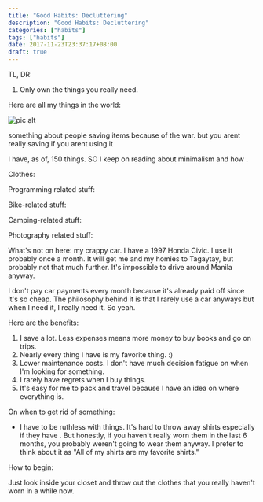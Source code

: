 ```yaml
---
title: "Good Habits: Decluttering"
description: "Good Habits: Decluttering"
categories: ["habits"]
tags: ["habits"]
date: 2017-11-23T23:37:17+08:00
draft: true
---
```


TL, DR:

1. Only own the things you really need.

Here are all my things in the world:

![pic alt](path "opt title")

something about people saving items because of the war. but you arent really saving if you arent using it

I have, as of, 150 things. SO I keep on reading about minimalism and how .

Clothes:

Programming related stuff:

Bike-related stuff:

Camping-related stuff:

Photography related stuff:

What's not on here: my crappy car. I have a 1997 Honda Civic. I use it probably once a month. It will get me and my homies to Tagaytay, but probably not that much further. It's impossible to drive around Manila anyway.

I don't pay car payments every month because it's already paid off since it's so cheap. The philosophy behind it is that I rarely use a car anyways but when I need it, I really need it. So yeah.

Here are the benefits:


1. I save a lot.  Less expenses means more money to buy books and go on trips.
2. Nearly every thing I have is my favorite thing. :)
3. Lower maintenance costs. I don't have much decision fatigue on when I'm looking for something.
4. I rarely have regrets when I buy things.
5. It's easy for me to pack and travel because I have an idea on where everything is.


On when to get rid of something:

- I have to be ruthless with things. It's hard to throw away shirts especially if they have . But honestly, if you haven't really worn them in the last 6 months, you probably weren't going to wear them anyway. I prefer to think about it as "All of my shirts are my favorite shirts."

How to begin:

Just look inside your closet and throw out the clothes that you really haven't worn in a while now.
